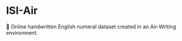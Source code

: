 # ISI-Air
:pencil: Online handwritten English numeral dataset created in an Air-Writing environment.
